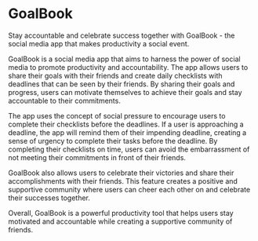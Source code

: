 # GoalBook


Stay accountable and celebrate success together with GoalBook - the social media app that makes productivity a social event.

GoalBook is a social media app that aims to harness the power of social media to promote productivity and accountability. The app allows users to share their goals with their friends and create daily checklists with deadlines that can be seen by their friends. By sharing their goals and progress, users can motivate themselves to achieve their goals and stay accountable to their commitments.

The app uses the concept of social pressure to encourage users to complete their checklists before the deadlines. If a user is approaching a deadline, the app will remind them of their impending deadline, creating a sense of urgency to complete their tasks before the deadline. By completing their checklists on time, users can avoid the embarrassment of not meeting their commitments in front of their friends.

GoalBook also allows users to celebrate their victories and share their accomplishments with their friends. This feature creates a positive and supportive community where users can cheer each other on and celebrate their successes together.

Overall, GoalBook is a powerful productivity tool that helps users stay motivated and accountable while creating a supportive community of friends.
